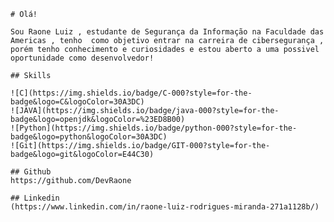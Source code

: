     # Olá! 
    
    Sou Raone Luiz , estudante de Segurança da Informação na Faculdade das Americas , tenho  como objetivo entrar na carreira de cibersegurança , porém tenho conhecimento e curiosidades e estou aberto a uma possivel oportunidade como desenvolvedor!

    ## Skills

    ![C](https://img.shields.io/badge/C-000?style=for-the-badge&logo=C&logoColor=30A3DC)
    ![JAVA](https://img.shields.io/badge/java-000?style=for-the-badge&logo=openjdk&logoColor=%23ED8B00)
    ![Python](https://img.shields.io/badge/python-000?style=for-the-badge&logo=python&logoColor=30A3DC)
    ![Git](https://img.shields.io/badge/GIT-000?style=for-the-badge&logo=git&logoColor=E44C30)

    ## Github
    https://github.com/DevRaone

    ## Linkedin
    (https://www.linkedin.com/in/raone-luiz-rodrigues-miranda-271a1128b/)
